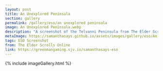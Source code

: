```yaml
---
layout: post
title: An Unexplored Peninsula
section: gallery
permalink: /gallery/eso/an unexplored peninsula
image: An Unexplored Peninsula.webp
description: "A screenshot of the Telvanni Peninsula from The Elder Scrolls Online: Necrom, taken by Samantha Says."
metaImage: https://samanthasays.github.io/assets/images/gallery/eso/An Unexplored Peninsula.webp
tags: ESO Screenshot
from: The Elder Scrolls Online
link: https://greenmangaming.sjv.io/samanthasays-eso
---
```

{% include imageGallery.html %}
